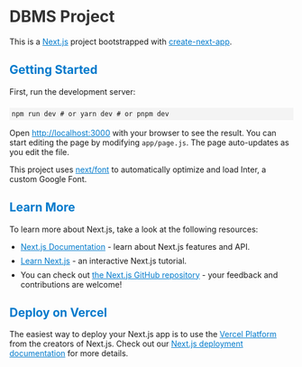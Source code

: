 <h1 style="color: #333;">DBMS Project</h1>

<p style="margin-bottom: 20px;">This is a <a href="https://nextjs.org/" style="color: #007acc;">Next.js</a> project bootstrapped with <a href="https://github.com/vercel/next.js/tree/canary/packages/create-next-app" style="color: #007acc;">create-next-app</a>.</p>

<h2 style="color: #007acc;">Getting Started</h2>
    <p style="margin-bottom: 20px;">First, run the development server:</p>
    <pre style="background-color: #f4f4f4; padding: 4px; font-family: monospace;"><code>npm run dev # or yarn dev # or pnpm dev</code></pre>
    <p>Open <a href="http://localhost:3000" style="color: #007acc;">http://localhost:3000</a> with your browser to see the result. You can start editing the page by modifying <code>app/page.js</code>. The page auto-updates as you edit the file.</p>

<p>This project uses <a href="https://nextjs.org/docs/basic-features/font-optimization" style="color: #007acc;">next/font</a> to automatically optimize and load Inter, a custom Google Font.</p>

<h2 style="color: #007acc;">Learn More</h2>
    <p>To learn more about Next.js, take a look at the following resources:</p>
    <ul style="list-style: disc; margin-left: 20px; padding-left: 0;">
        <li style="margin-bottom: 8px;"><a href="https://nextjs.org/docs" style="color: #007acc;">Next.js Documentation</a> - learn about Next.js features and API.</li>
        <li style="margin-bottom: 8px;"><a href="https://nextjs.org/learn" style="color: #007acc;">Learn Next.js</a> - an interactive Next.js tutorial.</li>
        <li style="margin-bottom: 8px;">You can check out <a href="https://github.com/vercel/next.js/" style="color: #007acc;">the Next.js GitHub repository</a> - your feedback and contributions are welcome!</li>
    </ul>

<h2 style="color: #007acc;">Deploy on Vercel</h2>
    <p>The easiest way to deploy your Next.js app is to use the <a href="https://vercel.com/new?utm_medium=default-template&filter=next.js&utm_source=create-next-app&utm_campaign=create-next-app-readme" style="color: #007acc;">Vercel Platform</a> from the creators of Next.js. Check out our <a href="https://nextjs.org/docs/deployment" style="color: #007acc;">Next.js deployment documentation</a> for more details.</p>
